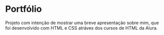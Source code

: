 # Portfólio
Projeto com intenção de mostrar uma breve apresentação sobre mim, que foi desenvolvido com HTML e CSS atráves dos cursos de HTML da Alura. 
